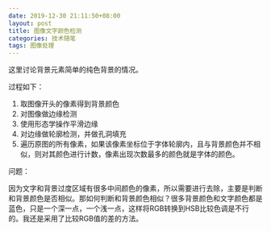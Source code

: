 ```yaml
---
date: 2019-12-30 21:11:50+08:00
layout: post
title: 图像文字颜色检测
categories: 技术随笔
tags: 图像处理
---
```


这里讨论背景元素简单的纯色背景的情况。

过程如下：

1. 取图像开头的像素得到背景颜色
2. 对图像做边缘检测
3. 使用形态学操作平滑边缘
4. 对边缘做轮廓检测，并做孔洞填充
5. 遍历原图的所有像素，如果该像素坐标位于字体轮廓内，且与背景颜色并不相似，则对其颜色进行计数，像素出现次数最多的颜色就是字体的颜色。

问题：

因为文字和背景过度区域有很多中间颜色的像素，所以需要进行去除，主要是判断和背景颜色是否相似。那如何判断和背景颜色相似？很多背景颜色和文字颜色都是蓝色，只是一个深一点，一个浅一点，这样将RGB转换到HSB比较色调是不行的。我还是采用了比较RGB值的差的方法。



